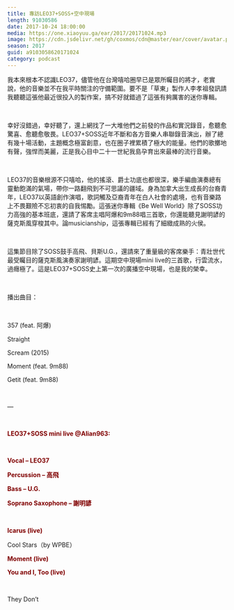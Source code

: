 ```yaml
---
title: 專訪LEO37+SOSS+空中現場
length: 91030586
date: 2017-10-24 18:00:00
media: https://one.xiaoyuu.ga/ear/2017/20171024.mp3
image: https://cdn.jsdelivr.net/gh/coxmos/cdn@master/ear/cover/avatar.png
season: 2017
guid: a9103058620171024
category: podcast
---
```


<p>我本來根本不認識LEO37，儘管他在台灣嘻哈圈早已是眾所矚目的將才，老實說，他的音樂並不在我平時關注的守備範圍。要不是「草東」製作人李孝祖發訊請我聽聽這張他最近很投入的製作案，搞不好就錯過了這張有夠厲害的迷你專輯。</p>
<br/>
<p>幸好沒錯過，幸好聽了，還上網找了一大堆他們之前發的作品和實況錄音，愈聽愈驚喜、愈聽愈敬畏。LEO37+SOSS近年不斷和各方音樂人串聯錄音演出，辦了總有幾十場活動，主題概念極富創意，也在圈子裡累積了極大的能量。他們的歌擲地有聲，強悍而美麗，正是我心目中二十一世紀我島孕育出來最棒的流行音樂。</p>
<br/>
<p>LEO37的音樂根源不只嘻哈，他的搖滾、爵士功底也都很深，樂手編曲演奏總有靈動飽滿的氣場，帶你一路翻飛到不可思議的疆域。身為加拿大出生成長的台裔青年，LEO37以英語創作演唱，歌詞觸及亞裔青年在白人社會的處境，也有音樂路上不畏艱險不忘初衷的自我惕勵。這張迷你專輯《Be Well World》除了SOSS功力高強的基本班底，還請了客席主唱阿爆和9m88唱三首歌，你還能聽見謝明諺的薩克斯風穿梭其中。論musicianship，這張專輯已經有了細緻成熟的火侯。</p>
<br/>
<p>這集節目除了SOSS鼓手高飛、貝斯U.G.，還請來了重量級的客席樂手：青壯世代最受矚目的薩克斯風演奏家謝明諺。這期空中現場mini live的三首歌，行雲流水，過癮極了。這是LEO37+SOSS史上第一次的廣播空中現場，也是我的榮幸。</p>
</p>
<br/>
<p>播出曲目：</p>
<br/>
<p>
<p>357 (feat. 阿爆)</p>
<p>Straight</p>
<p>Scream (2015)</p>
<p>Moment (feat. 9m88)</p>
<p>Getit (feat. 9m88)</p>
<br/>
<p>—</p>
<br/>
<p><strong><font color="#800000">LEO37+SOSS mini live @Alian963:</font></strong></p>
<p><strong><font color="#800000"><br/></font></strong></p>
<p><font color="#800000"><strong>Vocal – LEO37</strong></font></p>
<p><strong><font color="#800000">Percussion – 高飛</font></strong></p>
<p><strong><font color="#800000">Bass – U.G.</font></strong></p>
<p><strong><font color="#800000">Soprano Saxophone – 謝明諺</font></strong></p>
<p><strong><font color="#800000"><br/></font></strong></p>
<p><strong><font color="#800000">Icarus (live)</font></strong></p>
<p>Cool Stars（by WPBE）</p>
<p><strong><font color="#800000">Moment (live) </font></strong></p>
<p><strong><font color="#800000">You and I, Too (live)</font></strong></p>
<br/>
<p>They Don’t</p>
</p>
<br/>
<p>

</p> <br/>
